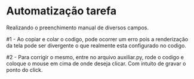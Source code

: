 # Automatização tarefa
 Realizando o preenchimento manual de diversos campos.


#1 - Ao copiar e colar o codigo, pode ocorrer um erro pois a renderização da tela pode ser divergente o que realmente esta configurado no codigo.

#2 - Para corrigir o mesmo, entre no arquivo auxiliar.py, rode o codigo e coloque o mouse em cima de onde deseja clicar. Com intuito de gravar o ponto do click.